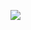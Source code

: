 ![](file:///C:/Users/Luisa/OneDrive/Escritorio/programas%20de%20markdown/CapturaDeParesEImpares.bmp)